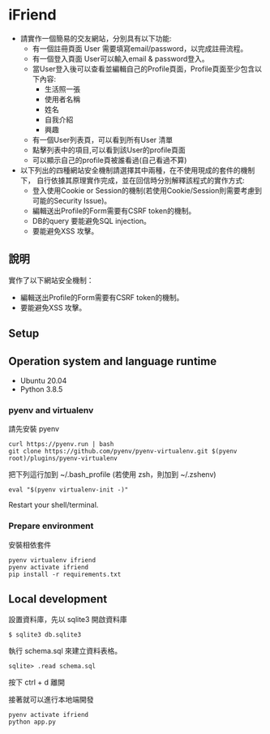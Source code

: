 # iFriend


- 請實作一個簡易的交友網站，分別具有以下功能:
  - 有一個註冊頁面 User 需要填寫email/password，以完成註冊流程。
  - 有一個登入頁面 User可以輸入email & password登入。
  - 當User登入後可以查看並編輯自己的Profile頁面，Profile頁面至少包含以下內容:
    - 生活照一張
    - 使用者名稱
    - 姓名
    - 自我介紹
    - 興趣
  - 有一個User列表頁，可以看到所有User  清單
  - 點擊列表中的項目,可以看到該User的profile頁面
  - 可以顯示自己的profile頁被誰看過(自己看過不算)
- 以下列出的四種網站安全機制請選擇其中兩種，在不使用現成的套件的機制下，
  自行依據其原理實作完成，並在回信時分別解釋該程式的實作方式:
  - 登入使用Cookie or Session的機制(若使用Cookie/Session則需要考慮到可能的Security Issue)。
  - 編輯送出Profile的Form需要有CSRF token的機制。
  - DB的query 要能避免SQL injection。
  - 要能避免XSS 攻擊。

## 說明

實作了以下網站安全機制：

 - 編輯送出Profile的Form需要有CSRF token的機制。
 - 要能避免XSS 攻擊。

## Setup

## Operation system and language runtime

- Ubuntu 20.04
- Python 3.8.5

### pyenv and virtualenv

請先安裝 pyenv

```
curl https://pyenv.run | bash
git clone https://github.com/pyenv/pyenv-virtualenv.git $(pyenv root)/plugins/pyenv-virtualenv
```

把下列這行加到 ~/.bash_profile (若使用 zsh，則加到 ~/.zshenv)

```
eval "$(pyenv virtualenv-init -)"
```

Restart your shell/terminal.

### Prepare environment

安裝相依套件

```
pyenv virtualenv ifriend
pyenv activate ifriend
pip install -r requirements.txt
```

## Local development

設置資料庫，先以 sqlite3 開啟資料庫
```
$ sqlite3 db.sqlite3
```

執行 schema.sql 來建立資料表格。
```
sqlite> .read schema.sql
```

按下 ctrl + d 離開

接著就可以進行本地端開發
```
pyenv activate ifriend
python app.py
```

